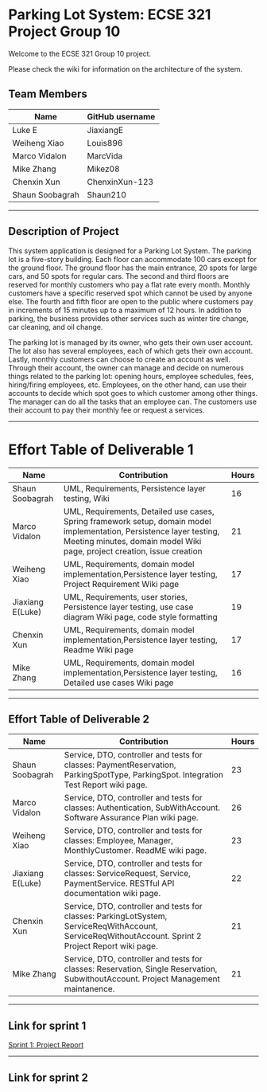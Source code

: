 # Parking Lot System: ECSE 321 Project Group 10

Welcome to the ECSE 321 Group 10 project.

Please check the wiki for information on the architecture of the system.

## Team Members

| Name           | GitHub username |
|----------------|-----------------|
| Luke E         | JiaxiangE       |
| Weiheng Xiao   | Louis896        |
| Marco Vidalon  | MarcVida        |
| Mike Zhang     | Mikez08         |
| Chenxin Xun    | ChenxinXun-123  |
| Shaun Soobagrah| Shaun210       |

***

## Description of Project

This system application is designed for a Parking Lot System.
The parking lot is a five-story building. Each floor can accommodate 100 cars except for the ground floor. The ground floor has the main entrance, 20 spots for large cars, and 50 spots for regular cars. The second and third floors are reserved for monthly customers who pay a flat rate every month. Monthly customers have a specific reserved spot which cannot be used by anyone else. The fourth and fifth floor are open to the public where customers pay in increments of 15 minutes up to a maximum of 12 hours. In addition to parking, the business provides other services such as winter tire change, car cleaning, and oil change.

The parking lot is managed by its owner, who gets their own user account. The lot also has several employees, each of which gets their own account. Lastly, monthly customers can choose to create an account as well. Through their account, the owner can manage and decide on numerous things related to the parking lot: opening hours, employee schedules, fees, hiring/firing employees, etc. Employees, on the other hand, can use their accounts to decide which spot goes to which customer among other things. The manager can do all the tasks that an employee can. The customers use their account to pay their monthly fee or request a services.

***

# Effort Table of Deliverable 1

| Name      | Contribution  | Hours         | 
| ------------- | ------------- | ------------- |
| Shaun Soobagrah  | UML, Requirements, Persistence layer testing, Wiki| 16|
| Marco Vidalon    | UML, Requirements, Detailed use cases, Spring framework setup, domain model implementation, Persistence layer testing, Meeting minutes, domain model Wiki page, project creation, issue creation | 21 |
| Weiheng Xiao  | UML, Requirements, domain model implementation,Persistence layer testing, Project Requirement Wiki page| 17|
| Jiaxiang E(Luke)  | UML, Requirements, user stories, Persistence layer testing, use case diagram Wiki page, code style formatting| 19|
| Chenxin Xun | UML, Requirements, domain model implementation,Persistence layer testing, Readme Wiki page| 17|
| Mike Zhang | UML, Requirements, domain model implementation,Persistence layer testing, Detailed use cases Wiki page| 16|

***

## Effort Table of Deliverable 2
| Name      | Contribution                                                                                                                                          | Hours | 
| ------------- |-------------------------------------------------------------------------------------------------------------------------------------------------------|-------|
| Shaun Soobagrah  | Service, DTO, controller and tests for classes: PaymentReservation, ParkingSpotType, ParkingSpot. Integration Test Report wiki page.                  | 23    |
| Marco Vidalon    | Service, DTO, controller and tests for classes: Authentication, SubWithAccount. Software Assurance Plan wiki page.                                    | 26    |
| Weiheng Xiao  | Service, DTO, controller and tests for classes: Employee, Manager, MonthlyCustomer. ReadME wiki page.                                                 | 23    |
| Jiaxiang E(Luke)  | Service, DTO, controller and tests for classes: ServiceRequest, Service, PaymentService. RESTful API documentation wiki page.                         | 22    |
| Chenxin Xun | Service, DTO, controller and tests for classes: ParkingLotSystem, ServiceReqWithAccount, ServiceReqWithoutAccount. Sprint 2 Project Report wiki page. | 21    |
| Mike Zhang | Service, DTO, controller and tests for classes: Reservation, Single Reservation, SubwithoutAccount. Project Management maintanence.                   | 21    |

***

## Link for sprint 1
<a href="https://github.com/McGill-ECSE321-W23/project-group-10/wiki/Sprint-1:-Project-Report">Sprint 1: Project Report</a>

***
## Link for sprint 2